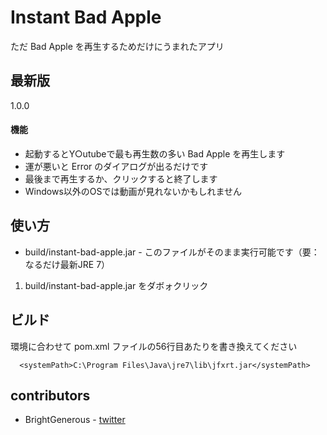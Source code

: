 Instant Bad Apple
=============


ただ Bad Apple を再生するためだけにうまれたアプリ


最新版
-------

1.0.0


#### 機能

* 起動するとY○utubeで最も再生数の多い Bad Apple を再生します
* 運が悪いと Error のダイアログが出るだけです
* 最後まで再生するか、クリックすると終了します
* Windows以外のOSでは動画が見れないかもしれません


使い方
-------

* build/instant-bad-apple.jar - このファイルがそのまま実行可能です（要：なるだけ最新JRE 7）

1. build/instant-bad-apple.jar をダボォクリック


ビルド
-------

環境に合わせて pom.xml ファイルの56行目あたりを書き換えてください

      <systemPath>C:\Program Files\Java\jre7\lib\jfxrt.jar</systemPath>


contributors
-------

* BrightGenerous - [twitter][2]



[2]: https://twitter.com/BrightGenerous

